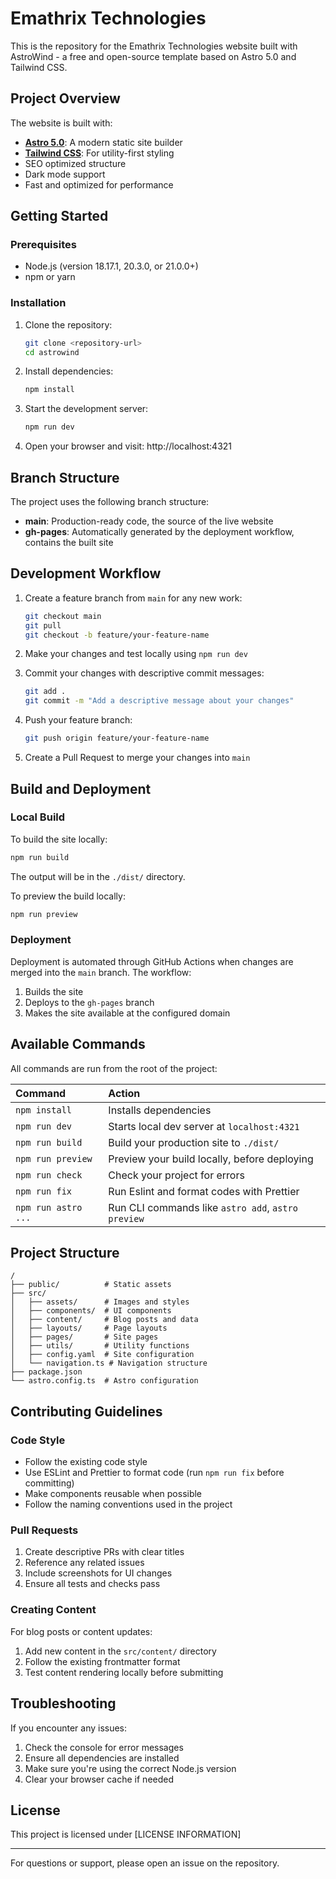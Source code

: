 # Emathrix Technologies

This is the repository for the Emathrix Technologies website built with AstroWind - a free and open-source template based on Astro 5.0 and Tailwind CSS.

## Project Overview

The website is built with:

- **[Astro 5.0](https://astro.build/)**: A modern static site builder
- **[Tailwind CSS](https://tailwindcss.com/)**: For utility-first styling
- SEO optimized structure
- Dark mode support
- Fast and optimized for performance

## Getting Started

### Prerequisites

- Node.js (version 18.17.1, 20.3.0, or 21.0.0+)
- npm or yarn

### Installation

1. Clone the repository:

   ```bash
   git clone <repository-url>
   cd astrowind
   ```

2. Install dependencies:

   ```bash
   npm install
   ```

3. Start the development server:

   ```bash
   npm run dev
   ```

4. Open your browser and visit: http://localhost:4321

## Branch Structure

The project uses the following branch structure:

- **main**: Production-ready code, the source of the live website
- **gh-pages**: Automatically generated by the deployment workflow, contains the built site

## Development Workflow

1. Create a feature branch from `main` for any new work:

   ```bash
   git checkout main
   git pull
   git checkout -b feature/your-feature-name
   ```

2. Make your changes and test locally using `npm run dev`

3. Commit your changes with descriptive commit messages:

   ```bash
   git add .
   git commit -m "Add a descriptive message about your changes"
   ```

4. Push your feature branch:

   ```bash
   git push origin feature/your-feature-name
   ```

5. Create a Pull Request to merge your changes into `main`

## Build and Deployment

### Local Build

To build the site locally:

```bash
npm run build
```

The output will be in the `./dist/` directory.

To preview the build locally:

```bash
npm run preview
```

### Deployment

Deployment is automated through GitHub Actions when changes are merged into the `main` branch. The workflow:

1. Builds the site
2. Deploys to the `gh-pages` branch
3. Makes the site available at the configured domain

## Available Commands

All commands are run from the root of the project:

| Command             | Action                                             |
| :------------------ | :------------------------------------------------- |
| `npm install`       | Installs dependencies                              |
| `npm run dev`       | Starts local dev server at `localhost:4321`        |
| `npm run build`     | Build your production site to `./dist/`            |
| `npm run preview`   | Preview your build locally, before deploying       |
| `npm run check`     | Check your project for errors                      |
| `npm run fix`       | Run Eslint and format codes with Prettier          |
| `npm run astro ...` | Run CLI commands like `astro add`, `astro preview` |

## Project Structure

```
/
├── public/          # Static assets
├── src/
│   ├── assets/      # Images and styles
│   ├── components/  # UI components
│   ├── content/     # Blog posts and data
│   ├── layouts/     # Page layouts
│   ├── pages/       # Site pages
│   ├── utils/       # Utility functions
│   ├── config.yaml  # Site configuration
│   └── navigation.ts # Navigation structure
├── package.json
└── astro.config.ts  # Astro configuration
```

## Contributing Guidelines

### Code Style

- Follow the existing code style
- Use ESLint and Prettier to format code (run `npm run fix` before committing)
- Make components reusable when possible
- Follow the naming conventions used in the project

### Pull Requests

1. Create descriptive PRs with clear titles
2. Reference any related issues
3. Include screenshots for UI changes
4. Ensure all tests and checks pass

### Creating Content

For blog posts or content updates:

1. Add new content in the `src/content/` directory
2. Follow the existing frontmatter format
3. Test content rendering locally before submitting

## Troubleshooting

If you encounter any issues:

1. Check the console for error messages
2. Ensure all dependencies are installed
3. Make sure you're using the correct Node.js version
4. Clear your browser cache if needed

## License

This project is licensed under [LICENSE INFORMATION]

---

For questions or support, please open an issue on the repository.
